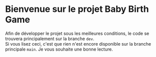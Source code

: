 # Bienvenue sur le projet Baby Birth Game  

Afin de développer le projet sous les meilleures conditions, le code se trouvera principalement sur la branche ``dev``.  
Si vous lisez ceci, c'est que rien n'est encore disponible sur la branche principale ``main``.
Je vous souhaite une bonne lecture.
